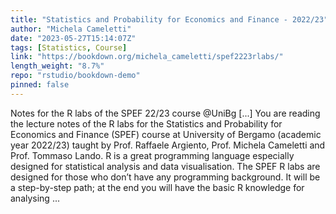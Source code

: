 ```yaml
---
title: "Statistics and Probability for Economics and Finance - 2022/23"
author: "Michela Cameletti"
date: "2023-05-27T15:14:07Z"
tags: [Statistics, Course]
link: "https://bookdown.org/michela_cameletti/spef2223rlabs/"
length_weight: "8.7%"
repo: "rstudio/bookdown-demo"
pinned: false
---
```


Notes for the R labs of the SPEF 22/23 course @UniBg [...] You are reading the lecture notes of the R labs for the Statistics and Probability for Economics and Finance (SPEF) course at University of Bergamo (academic year 2022/23) taught by Prof. Raffaele Argiento, Prof. Michela Cameletti and Prof. Tommaso Lando. R is a great programming language especially designed for statistical analysis and data visualisation. The SPEF R labs are designed for those who don’t have any programming background. It will be a step-by-step path; at the end you will have the basic R knowledge for analysing ...
